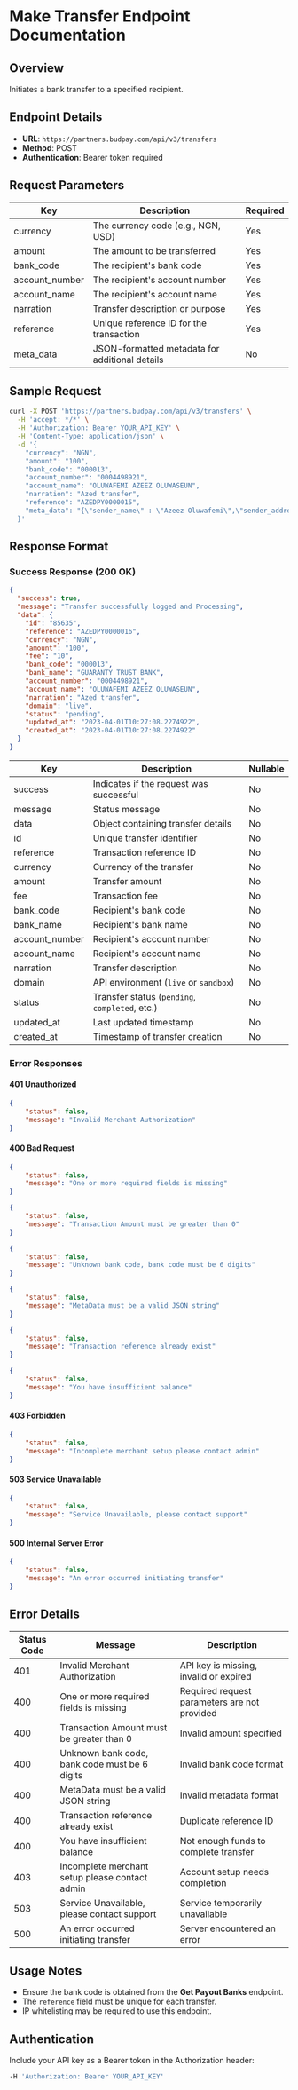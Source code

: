 # Make Transfer Endpoint Documentation

## Overview
Initiates a bank transfer to a specified recipient.

## Endpoint Details
- **URL**: `https://partners.budpay.com/api/v3/transfers`
- **Method**: POST
- **Authentication**: Bearer token required

## Request Parameters

| Key          | Description                                       | Required |
|-------------|---------------------------------------------------|----------|
| currency    | The currency code (e.g., NGN, USD)               | Yes      |
| amount      | The amount to be transferred                     | Yes      |
| bank_code   | The recipient's bank code                        | Yes      |
| account_number | The recipient's account number               | Yes      |
| account_name  | The recipient's account name                   | Yes      |
| narration   | Transfer description or purpose                  | Yes      |
| reference   | Unique reference ID for the transaction          | Yes      |
| meta_data   | JSON-formatted metadata for additional details   | No       |

## Sample Request
```bash
curl -X POST 'https://partners.budpay.com/api/v3/transfers' \
  -H 'accept: */*' \
  -H 'Authorization: Bearer YOUR_API_KEY' \
  -H 'Content-Type: application/json' \
  -d '{
    "currency": "NGN",
    "amount": "100",
    "bank_code": "000013",
    "account_number": "0004498921",
    "account_name": "OLUWAFEMI AZEEZ OLUWASEUN",
    "narration": "Azed transfer",
    "reference": "AZEDPY0000015",
    "meta_data": "{\"sender_name\" : \"Azeez Oluwafemi\",\"sender_address\" : \"No 18 BUD Infrastructure BLVD Lekki Lagos Nigeria\"}"
  }'
```

## Response Format

### Success Response (200 OK)
```json
{
  "success": true,
  "message": "Transfer successfully logged and Processing",
  "data": {
    "id": "85635",
    "reference": "AZEDPY0000016",
    "currency": "NGN",
    "amount": "100",
    "fee": "10",
    "bank_code": "000013",
    "bank_name": "GUARANTY TRUST BANK",
    "account_number": "0004498921",
    "account_name": "OLUWAFEMI AZEEZ OLUWASEUN",
    "narration": "Azed transfer",
    "domain": "live",
    "status": "pending",
    "updated_at": "2023-04-01T10:27:08.2274922",
    "created_at": "2023-04-01T10:27:08.2274922"
  }
}
```

| Key           | Description                                     | Nullable |
|--------------|-------------------------------------------------|----------|
| success      | Indicates if the request was successful         | No       |
| message      | Status message                                  | No       |
| data         | Object containing transfer details              | No       |
| id           | Unique transfer identifier                      | No       |
| reference    | Transaction reference ID                        | No       |
| currency     | Currency of the transfer                        | No       |
| amount       | Transfer amount                                 | No       |
| fee          | Transaction fee                                 | No       |
| bank_code    | Recipient's bank code                          | No       |
| bank_name    | Recipient's bank name                          | No       |
| account_number | Recipient's account number                    | No       |
| account_name  | Recipient's account name                      | No       |
| narration    | Transfer description                           | No       |
| domain       | API environment (`live` or `sandbox`)          | No       |
| status       | Transfer status (`pending`, `completed`, etc.) | No       |
| updated_at   | Last updated timestamp                         | No       |
| created_at   | Timestamp of transfer creation                 | No       |


### Error Responses

#### 401 Unauthorized
```json
{
    "status": false,
    "message": "Invalid Merchant Authorization"
}
```

#### 400 Bad Request
```json
{
    "status": false,
    "message": "One or more required fields is missing"
}
```

```json
{
    "status": false,
    "message": "Transaction Amount must be greater than 0"
}
```

```json
{
    "status": false,
    "message": "Unknown bank code, bank code must be 6 digits"
}
```

```json
{
    "status": false,
    "message": "MetaData must be a valid JSON string"
}
```

```json
{
    "status": false,
    "message": "Transaction reference already exist"
}
```

```json
{
    "status": false,
    "message": "You have insufficient balance"
}
```

#### 403 Forbidden
```json
{
    "status": false,
    "message": "Incomplete merchant setup please contact admin"
}
```

#### 503 Service Unavailable
```json
{
    "status": false,
    "message": "Service Unavailable, please contact support"
}
```

#### 500 Internal Server Error
```json
{
    "status": false,
    "message": "An error occurred initiating transfer"
}
```

## Error Details
| Status Code | Message | Description |
|------------|---------|-------------|
| 401 | Invalid Merchant Authorization | API key is missing, invalid or expired |
| 400 | One or more required fields is missing | Required request parameters are not provided |
| 400 | Transaction Amount must be greater than 0 | Invalid amount specified |
| 400 | Unknown bank code, bank code must be 6 digits | Invalid bank code format |
| 400 | MetaData must be a valid JSON string | Invalid metadata format |
| 400 | Transaction reference already exist | Duplicate reference ID |
| 400 | You have insufficient balance | Not enough funds to complete transfer |
| 403 | Incomplete merchant setup please contact admin | Account setup needs completion |
| 503 | Service Unavailable, please contact support | Service temporarily unavailable |
| 500 | An error occurred initiating transfer | Server encountered an error |

## Usage Notes
- Ensure the bank code is obtained from the **Get Payout Banks** endpoint.
- The `reference` field must be unique for each transfer.
- IP whitelisting may be required to use this endpoint.

## Authentication
Include your API key as a Bearer token in the Authorization header:
```bash
-H 'Authorization: Bearer YOUR_API_KEY'
```

